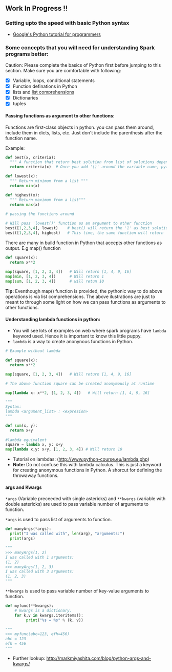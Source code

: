 ## Work In Progress !!

### Getting upto the speed with basic Python syntax
- [Google's Python tutorial for programmers](https://developers.google.com/edu/python/)

### Some concepts that you will need for understanding Spark programs better:
Caution: Please complete the basics of Python first before jumping to this section. Make sure you are comfortable with following:

- [x] Variable, loops, conditional statements
- [x] Function definations in Python
- [x] lists and [list comprehensions](http://www.pythonforbeginners.com/basics/list-comprehensions-in-python)
- [x] Dictionaries
- [x] tuples 

#### Passing functions as argument to other functions:
Functions are first-class objects in python. you can pass them around, include them in dicts, lists, etc. Just don't include the parenthesis after the function name. 

Example:
```python
def best(x, criteria):
  """ A function that return best solution from list of solutions depending upon criteria"""
  return criteria(x)  # Once you add '()' around the variable name, python tries to run it as function.

def lowest(x):
  """ Return minimum from a list """
  return min(x)

def highest(x):
  """ Return maximum from a list"""
  return max(x)
  
# passing the functions around

# Will pass 'lowest()' function as an argument to other function
best([1,2,3,4], lowest)    # best() will return the '1' as best solution
best([1,2,3,4], highest)   # This time, the same function will return '4' as best solution

```

There are many in build function in Python that accepts other functions as output.
E.g map() function

```python
def square(x):
  return x**2
  
map(square, [1, 2, 3, 4])   # Will return [1, 4, 9, 16]
map(min, [1, 2, 3, 4])      # Will return 1
map(sum, [1, 2, 3, 4])      # will retun 10

```

**Tip:** Eventhough map() function is provided, the pythonic way to do above operations is via list comprehensions. The above ilustrations are just to meant to through some light on how we can pass functions as arguments to other functions.

#### Understanding lambda functions in python:
- You will see lots of examples on web where spark programs have `lambda` keyword used. Hence it is important to know this little puppy.   
- `lambda` is a way to create anonynous functions in Python.
```python
# Example without lambda

def square(x):
  return x**2

map(square, [1, 2, 3, 4])   # Will return [1, 4, 9, 16]

# The above function square can be created anonymously at runtime

map(lambda x: x**2, [1, 2, 3, 4])   # Will return [1, 4, 9, 16]

"""
Syntax:
lambda <argument_list> : <expresion>
"""

def sum(x, y): 
  return x+y
  
#lambda equivalent
square = lambda x, y: x+y
map(lambda x,y: x+y, [1, 2, 3, 4]) # Will return 10

```

- Tutorial on lambdas: (http://www.python-course.eu/lambda.php) 
- **Note:** Do not confuse this with lambda calculus. This is just a keyword for creating anonymous functions in Python. A shorcut for defining the throwaway functions. 
 

#### args and Kwargs

`*args` (Variable preceeded with single astericks) and `**kwargs` (variable with double astericks) are used to pass variable number of arguments to function.

`*args` is used to pass list of arguments to function.

```python
def manyArgs(*args):
  print("I was called with", len(arg), "arguments:")
  print(args)

"""
>>> manyArgs(1, 2)
I was called with 1 arguments: 
(1, 2)
>>> manyArgs(1, 2, 3)
I was called with 3 arguments: 
(1, 2, 3)
"""
```

`**kwargs` is used to pass variable number of key-value arguments to function.

```python
def myfunc(**kwargs):
    # kwargs is a dictionary.
    for k,v in kwargs.iteritems():
         print("%s = %s" % (k, v))

"""
>>> myfunc(abc=123, efh=456)
abc = 123
efh = 456
"""
```

- Further lookup: http://markmiyashita.com/blog/python-args-and-kwargs/
